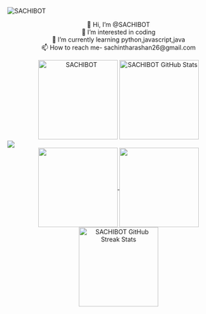![SACHIBOT](https://cardivo.vercel.app/api?name=Sachintha%20Rashan&description=Hi,%20Welcome%20To%20My%20Profile%20&image=https://telegra.ph/file/78d8fad98d6ad886f8f92.jpg?v=4&s=10?v=4&backgroundColor=%23ecf0f1&instagram=sachi_ya_004&github=SACHIBOT&twitter=&pattern=leaf&colorPattern=%23eaeaea)
<p align="center">
 👋 Hi, I’m @SACHIBOT<br>
 👀 I’m interested in coding<br>
 🌱 I’m currently learning python,javascript,java<br>
 📫 How to reach me- sachintharashan26@gmail.com<br>
  </p>
<div style="display: flex; flex-direction: column; align-items: center;">
<div align="center">
<img  height="180em" src="https://github-readme-stats.vercel.app/api/top-langs/?username=SACHIBOT&layout=compact&theme=dark" alt=SACHIBOT />
<img height="180em" src="https://github-readme-stats.vercel.app/api?username=SACHIBOT&show_icons=true&locale=en&theme=dark" alt="SACHIBOT GitHub Stats" />
</div>
</div>
<img src="https://user-images.githubusercontent.com/73097560/115834477-dbab4500-a447-11eb-908a-139a6edaec5c.gif">
<div align="center">
<a href="https://github.com/SACHIBOT">
<img align="center" src="http://github-profile-summary-cards.vercel.app/api/cards/most-commit-language?username=SACHIBOT&theme=dark" height="180em" />
<img align="center" src="http://github-profile-summary-cards.vercel.app/api/cards/repos-per-language?username=SACHIBOT&theme=dark" height="180em" />
<img height="180em" src="https://github-readme-streak-stats.herokuapp.com/?user=SACHIBOT&theme=dark" alt="SACHIBOT GitHub Streak Stats" />
</div>
